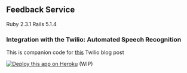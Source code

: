 ## Feedback Service ##

Ruby 2.3.1
Rails 5.1.4

### Integration with the Twilio: Automated Speech Recognition ###

This is companion code for [this](http://www.twilio.com/blog) Twilio blog post

[![Deploy this app on Heroku](https://www.herokucdn.com/deploy/button.svg)](https://heroku.com/deploy) (WIP)
